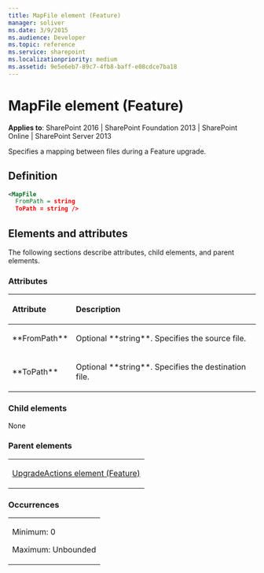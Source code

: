```yaml
---
title: MapFile element (Feature)
manager: soliver
ms.date: 3/9/2015
ms.audience: Developer
ms.topic: reference
ms.service: sharepoint
ms.localizationpriority: medium
ms.assetid: 9e5e6eb7-89c7-4fb8-baff-e08cdce7ba18
---
```


# MapFile element (Feature)

**Applies to**: SharePoint 2016 | SharePoint Foundation 2013 | SharePoint Online | SharePoint Server 2013

Specifies a mapping between files during a Feature upgrade.

## Definition

```XML
<MapFile 
  FromPath = string
  ToPath = string />
```

## Elements and attributes

The following sections describe attributes, child elements, and parent elements.

### Attributes

<table>
<colgroup>
<col width="20%" />
<col width="80%" />
</colgroup>
<thead>
<tr class="header">
<th align="left"><p>Attribute</p></th>
<th align="left"><p>Description</p></th>
</tr>
</thead>
<tbody>
<tr class="odd">
<td align="left"><p>**FromPath**</p></td>
<td align="left"><p>Optional **string**. Specifies the source file.</p></td>
</tr>
<tr class="even">
<td align="left"><p>**ToPath**</p></td>
<td align="left"><p>Optional **string**. Specifies the destination file.</p></td>
</tr>
</tbody>
</table>

### Child elements

None

### Parent elements

<table>
<colgroup>
<col width="100%" />
</colgroup>
<tbody>
<tr class="odd">
<td align="left"><p><a href="upgradeactions-element-feature.md">UpgradeActions element (Feature)</a></p></td>
</tr>
</tbody>
</table>

### Occurrences

<table>
<colgroup>
<col width="100%" />
</colgroup>
<tbody>
<tr class="odd">
<td align="left"><p>Minimum: 0</p>
<p>Maximum: Unbounded</p></td>
</tr>
</tbody>
</table>








